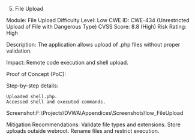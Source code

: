 5. File Upload

Module: File Upload
Difficulty Level: Low
CWE ID: CWE-434 (Unrestricted Upload of File with Dangerous Type)
CVSS Score: 8.8 (High)
Risk Rating: High

Description:
    The application allows upload of .php files without proper validation.

Impact:
    Remote code execution and shell upload.

Proof of Concept (PoC):

Step-by-step details:

    Uploaded shell.php.
    Accessed shell and executed commands.

Screenshot:F:\Projects\DVWA\Appendices\Screenshots\low_FileUpload

Mitigation Recommendations:
    Validate file types and extensions.
    Store uploads outside webroot.
    Rename files and restrict execution.